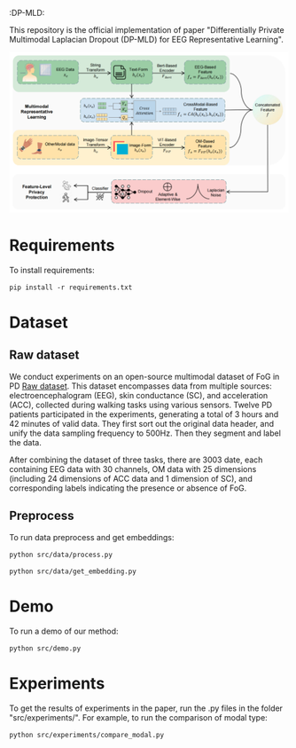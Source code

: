 :DP-MLD:

This repository is the official implementation of paper "Differentially Private Multimodal Laplacian
Dropout (DP-MLD) for EEG Representative Learning".

![image](https://github.com/Rachfu/DP-MLD/blob/main/fig/workflow.png)

# Requirements

To install requirements:
```
pip install -r requirements.txt
```

# Dataset
## Raw dataset
We conduct experiments on an open-source multimodal dataset of FoG in PD [Raw dataset](https://github.com/AccSrd/multimodal-Parkinson-data-processing). This dataset encompasses data from multiple sources: electroencephalogram (EEG), skin conductance (SC), and acceleration (ACC), collected during walking tasks using various sensors. Twelve PD patients participated in the experiments, generating a total of 3 hours and 42 minutes of valid data. They first sort out the original data header, and unify the data sampling frequency to 500Hz. Then they segment and label the data. 

After combining the dataset of three tasks, there are 3003 date, each containing EEG data with 30 channels, OM data with 25 dimensions (including 24 dimensions of ACC data and 1 dimension of SC), and corresponding labels indicating the presence or absence of FoG.

## Preprocess
To run data preprocess and get embeddings:
```
python src/data/process.py
```
```
python src/data/get_embedding.py
```

# Demo
To run a demo of our method:
```
python src/demo.py
```

# Experiments
To get the results of experiments in the paper, run the .py files in the folder "src/experiments/". For example, to run the comparison of modal type:
```
python src/experiments/compare_modal.py
```

